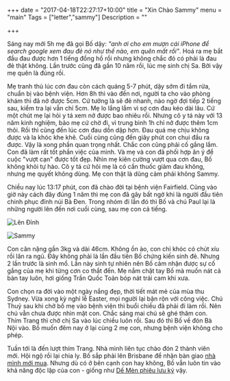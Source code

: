 +++
date = "2017-04-18T22:27:17+10:00"
title = "Xin Chào Sammy"
menu = "main"
Tags = ["letter","sammy"]
Description = ""

+++

Sáng nay mới 5h mẹ đã gọi Bố dậy: _"anh ơi cho em mượn cái iPhone để search google xem đau đẻ nó như thế nào, em quên mất rồi"_. Hoá ra mẹ bắt đầu đau được hơn 1 tiếng đồng hồ rồi nhưng không chắc đó có phải là đau đẻ thật không. Lần trước cũng đã gần 10 năm rồi, lúc mẹ sinh chị Sa. Bởi vậy mẹ quên là đúng rồi.


Mẹ tranh thủ lúc cơn đau còn cách quảng 5-7 phút, dậy sớm đi tắm rửa, chuẩn bị vào bệnh viện. Hơn 8h thì vào đến nơi, người ta cho vào phòng khám thì đã nở được 5cm. Cứ tưởng là sẽ đẻ nhanh, nào ngờ đợi tiếp 2 tiếng sau, kiểm tra lại vẫn chỉ 5cm. Mẹ lo lắng lắm vì sợ cơn đau kéo dài lâu. Cứ một chút mẹ lại hỏi y tá xem nở được bao nhiêu rồi. Nhưng cô y tá này với 13 năm kinh nghiệm, bảo mẹ cứ chờ đi, vì trung bình 1h chỉ nở được thêm 1cm thôi. Rồi thì cũng đến lúc cơn đau dồn dập hơn. Đau quá mẹ chịu không được và la khóc khe khẽ. Cuối cùng cũng đến giây phút con chui đầu ra được. Vậy là xong phần quan trọng nhất. Chắc con cũng phải cố gắng lắm. Con đã làm rất tốt phần việc của mình. Và mẹ và con đã phối hợp ăn ý để cuộc "vượt cạn" được tốt đẹp.
Nhìn mẹ kiên cường vượt qua cơn đau, Bố không khỏi tự hào. Cô y tá cứ hỏi mẹ là có cần thuốc giảm đau không, nhưng mẹ quyết không dùng. Mẹ con thật là dũng cảm phải không Sammy.

Chiều nay lúc 13:17 phút, con đã chào đời tại bệnh viện Fairfield. Cũng vào giờ này cách đây đúng 1 năm thì mẹ con đã gây bất ngờ khi là người đầu tiên chinh phục đỉnh núi Bà Đen. Trong nhóm đi lần đó thì Bố và chú Paul lại là những người lên đến nơi cuối cùng, sau mẹ con cả tiếng.

![Lên Đỉnh](/img/loan.jpg)

![Sammy](/img/sammy.jpeg)

Con cân nặng gần 3kg và dài 46cm. Không ồn ào, con chỉ khóc có chút xíu rồi lăn ra ngủ. Đây không phải là lần đầu tiên Bố chứng kiến sinh đẻ. Nhưng 2 lần trước là sinh mổ. Lần này sinh tự nhiên nên Bố cảm nhận được sự cố gắng của mẹ khi từng cơn co thắt đến. Mẹ nắm chặt tay Bố mà muốn nát cả bàn tay luôn, hơi giống Trần Quốc Toản bóp nát trái cam khi xưa.

Con chọn ra đời vào một ngày nắng đẹp, thời tiết mát mẻ của mùa thu Sydney. Vừa xong kỳ nghỉ lễ Easter, mọi người lại bận rộn với công việc. Chú Thuỷ sau khi chở bố mẹ vào bệnh viện thì buổi chiều đã phải đi làm rồi. Nên chú vẫn chưa được nhìn mặt con. Chắc sáng mai chú sẽ ghé thăm con. Thím Trang thì chở chị Sa vào lúc chiều luôn rồi. Sau đó thì Bố về đón Bà Nội vào. Bố muốn đêm nay ở lại cùng 2 mẹ con, nhưng bệnh viện không cho phép.


Tuần tới là đến lượt thím Trang. Nhà mình liên tục chào đón 2 thành viên mới. Hội ngộ rồi lại chia ly. Bố sắp phải lên Brisbane để nhận bàn giao [nhà mình mới mua](/post/MuaNhaBrisbane/). Nhưng dù có ở bên cạnh con hay không, Bố vẫn luôn tin vào khả năng độc lập của con - giống như [Dế Mèn phiêu lưu ký](/post/DeMenPhieuLuuKy/) vậy.


